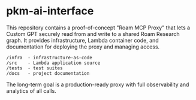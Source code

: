 # pkm-ai-interface

This repository contains a proof-of-concept "Roam MCP Proxy" that lets a Custom GPT securely read from and write to a shared Roam Research graph. It provides infrastructure, Lambda container code, and documentation for deploying the proxy and managing access.

```
/infra  - infrastructure-as-code
/src    - Lambda application source
/tests  - test suites
/docs   - project documentation
```

The long-term goal is a production-ready proxy with full observability and analytics of all calls.

